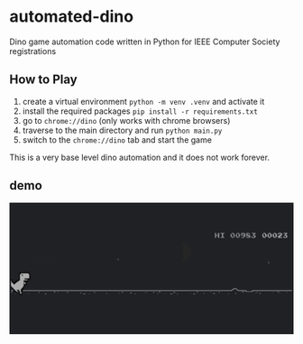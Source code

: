 # automated-dino
Dino game automation code written in Python for IEEE Computer Society registrations

## How to Play

1. create a virtual environment `python -m venv .venv` and activate it
2. install the required packages `pip install -r requirements.txt`
3. go to `chrome://dino` (only works with chrome browsers)
4. traverse to the main directory and run `python main.py`
5. switch to the `chrome://dino` tab and start the game

This is a very base level dino automation and it does not work forever.

## demo

[![Chrome dino](thumbnail.png)](demo.mp4)
